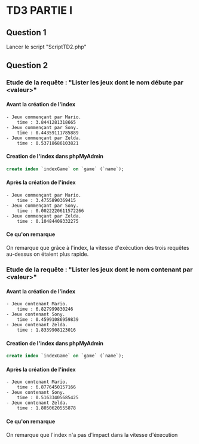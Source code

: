 # TD3 PARTIE I
## Question 1
Lancer le script "ScriptTD2.php"
## Question 2
### Etude de la requête : "Lister les jeux dont le nom débute par \<valeur\>"
#### Avant la création de l'index
```
- Jeux commençant par Mario.
    time : 3.8441281318665
- Jeux commençant par Sony.
    time : 0.44359111785889
- Jeux commençant par Zelda.
    time : 0.53718686103821
```
#### Creation de l'index dans phpMyAdmin
```sql
create index `indexGame` on `game` (`name`);
```
#### Après la création de l'index
```
- Jeux commençant par Mario.
    time : 3.4755890369415
- Jeux commençant par Sony.
    time : 0.0022220611572266
- Jeux commençant par Zelda.
    time : 0.10484409332275
```
#### Ce qu'on remarque
On remarque que grâce à l'index, la vitesse d'exécution des trois requêtes au-dessus on étaient plus rapide.
### Etude de la requête : "Lister les jeux dont le nom contenant par \<valeur\>"
#### Avant la création de l'index
```
- Jeux contenant Mario.
    time : 6.827999830246
- Jeux contenant Sony.
    time : 0.45991086959839
- Jeux contenant Zelda.
    time : 1.8339908123016
```
#### Creation de l'index dans phpMyAdmin
```sql
create index `indexGame` on `game` (`name`);
```
#### Après la création de l'index
```
- Jeux contenant Mario.
    time : 6.8776450157166
- Jeux contenant Sony.
    time : 0.51633405685425
- Jeux contenant Zelda.
    time : 1.8050620555878
```
#### Ce qu'on remarque
On remarque que l'index n'a pas d'impact dans la vitesse d'éxecution
